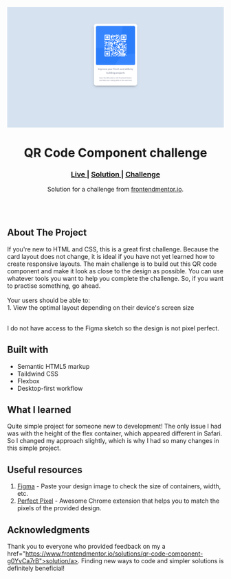 <img src="https://github.com/ansulagrawal/Qr-code-component-frontend-mentor/blob/master/display/project-preview-img.png?raw=true"></img>


<h1 align="center">QR Code Component challenge</h1>

<div align="center">
  <h3>
    <a href="https://ansulagrawal.github.io/Qr-code-component-frontend-mentor/" color="white">
      Live
    </a>
    <span> | </span>
    <a href="https://www.frontendmentor.io/solutions/responsive-qr-component-IsfK5p7aK">
      Solution
    </a>
   <span> | </span>
    <a href="https://www.frontendmentor.io/challenges/qr-code-component-iux_sIO_H">
      Challenge
    </a>
  </h3>
</div>
<div align="center">
   Solution for a challenge from  <a href="https://www.frontendmentor.io/" target="_blank">frontendmentor.io</a>.
</div>
<br>
<br>
<br>

## About The Project

<p>If you're new to HTML and CSS, this is a great first challenge. Because the card layout does not change, it is ideal if you have not yet learned how to create responsive layouts.
The main challenge is to build out this QR code component and make it look as close to the design as possible.
You can use whatever tools you want to help you complete the challenge. So, if you want to practise something, go ahead.
<br><br>Your users should be able to:
<br>1. View the optimal layout depending on their device's screen size

<br>
<br> <p>I do not have access to the Figma sketch so the design is not pixel perfect.</p>




## Built with 

- Semantic HTML5 markup
- Taildwind CSS
- Flexbox
- Desktop-first workflow

## What I learned
Quite simple project for someone new to development! The only issue I had was with the height of the flex container, which appeared different in Safari. So I changed my approach slightly, which is why I had so many changes in this simple project.
## Useful resources

1. <a href="https://www.figma.com/">Figma</a> - Paste your design image to check the size of containers, width, etc.
2. <a href="https://chrome.google.com/webstore/detail/perfectpixel-by-welldonec/dkaagdgjmgdmbnecmcefdhjekcoceebi">Perfect Pixel</a> - Awesome Chrome extension that helps you to match the pixels of the provided design.

## Acknowledgments

Thank you to everyone who provided feedback on my a href="https://www.frontendmentor.io/solutions/qr-code-component-g0YvCa7rB">solution/a>. Finding new ways to code and simpler solutions is definitely beneficial!
